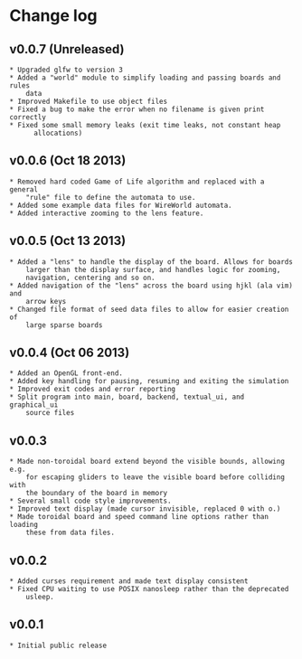 Change log
==========

v0.0.7 (Unreleased)
--------------------
    * Upgraded glfw to version 3
    * Added a "world" module to simplify loading and passing boards and rules
        data
    * Improved Makefile to use object files
    * Fixed a bug to make the error when no filename is given print correctly
    * Fixed some small memory leaks (exit time leaks, not constant heap
          allocations)

v0.0.6 (Oct 18 2013)
--------------------
    * Removed hard coded Game of Life algorithm and replaced with a general
        "rule" file to define the automata to use.
    * Added some example data files for WireWorld automata.
    * Added interactive zooming to the lens feature.

v0.0.5 (Oct 13 2013)
--------------------
    * Added a "lens" to handle the display of the board. Allows for boards
        larger than the display surface, and handles logic for zooming,
        navigation, centering and so on.
    * Added navigation of the "lens" across the board using hjkl (ala vim) and
        arrow keys
    * Changed file format of seed data files to allow for easier creation of
        large sparse boards

v0.0.4 (Oct 06 2013)
--------------------
    * Added an OpenGL front-end.
    * Added key handling for pausing, resuming and exiting the simulation
    * Improved exit codes and error reporting
    * Split program into main, board, backend, textual_ui, and graphical_ui
        source files

v0.0.3
------
    * Made non-toroidal board extend beyond the visible bounds, allowing e.g.
        for escaping gliders to leave the visible board before colliding with
        the boundary of the board in memory
    * Several small code style improvements.
    * Improved text display (made cursor invisible, replaced 0 with o.)
    * Made toroidal board and speed command line options rather than loading
        these from data files.

v0.0.2
------
    * Added curses requirement and made text display consistent
    * Fixed CPU waiting to use POSIX nanosleep rather than the deprecated
        usleep.

v0.0.1
------
    * Initial public release

